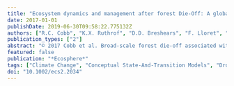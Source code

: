 ```yaml
---
title: "Ecosystem dynamics and management after forest Die-Off: A global synthesis with conceptual state-and-transition models"
date: 2017-01-01
publishDate: 2019-06-30T09:58:22.775132Z
authors: ["R.C. Cobb", "K.X. Ruthrof", "D.D. Breshears", "F. Lloret", "T. Aakala", "H.D. Adams", "W.R. Anderegg", "B.E. Ewers", "L. Galiano", "J.M. Grcunzweig", "H. Hartmann", "C.-Y. Huang", "T. Klein", "N. Kunert", "T. Kitzberger", "S.M. Landhcausser", "S. Levick", "Y. Preisler", "M.L. Suarez", "V. Trotsiuk", "M.J.B. Zeppel"]
publication_types: ["2"]
abstract: "© 2017 Cobb et al. Broad-scale forest die-off associated with drought and heat has now been reported from every forested continent, posing a global-scale challenge to forest management. Climate-driven die-off is frequently compounded with other drivers of tree mortality, such as altered land use, wildfire, and invasive species, making forest management increasingly complex. Facing similar challenges, rangeland managers have widely adopted the approach of developing conceptual models that identify key ecosystem states and major types of transitions between those states, known as \"state-and-transition models\" (S&T models). Using expert opinion and available research, the development of such conceptual S&T models has proven useful in anticipating ecosystem changes and identifying management actions to undertake or to avoid. In cases where detailed data are available, S&T models can be developed into probabilistic predictions, but even where data are insufficient to predict transition probabilities, conceptual S&T models can provide valuable insights for managing a given ecosystem and for comparing and contrasting different ecosystem dynamics. We assembled a synthesis of 14 forest die-off case studies from around the globe, each with sufficient information to infer impacts on forest dynamics and to inform management options following a forest die-off event. For each, we developed a conceptual S&T model to identify alternative ecosystem states, pathways of ecosystem change, and points where management interventions have been, or may be, successful in arresting or reversing undesirable changes. We found that our diverse set of mortality case studies fit into three broad classes of ecosystem trajectories: (1) single-state transition shifts, (2) ecological cascading responses and feedbacks, and (3) complex dynamics where multiple interactions, mortality drivers, and impacts create a range of possible state transition responses. We integrate monitoring and management goals in a framework aimed to facilitate development of conceptual S&T models for other forest die-off events. Our results highlight that although forest die-off events across the globe encompass many different underlying drivers and pathways of ecosystem change, there are commonalities in opportunities for successful management intervention."
featured: false
publication: "*Ecosphere*"
tags: ["Climate Change", "Conceptual State-And-Transition Models", "Drought", "Fire", "Forest Management", "Pests And Pathogens", "Tree Die-Off"]
doi: "10.1002/ecs2.2034"
---
```


